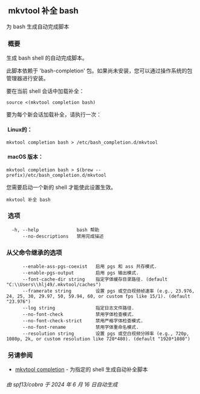  mkvtool 补全 bash
----------------

为 bash 生成自动完成脚本

###  概要

生成 bash shell 的自动完成脚本。

此脚本依赖于 'bash-completion' 包。如果尚未安装，您可以通过操作系统的包管理器进行安装。

要在当前 shell 会话中加载补全：

    source <(mkvtool completion bash)


要为每个新会话加载补全，请执行一次：

####  Linux的：

    mkvtool completion bash > /etc/bash_completion.d/mkvtool


####  macOS 版本：

    mkvtool completion bash > $(brew --prefix)/etc/bash_completion.d/mkvtool


您需要启动一个新的 shell 才能使此设置生效。

`mkvtool 补全 bash`

###  选项

      -h, --help              bash 帮助
          --no-descriptions   禁用完成描述


### 从父命令继承的选项

          --enable-ass-pgs-coexist   启用 pgs 和 ass 共存模式.
          --enable-pgs-output        启用 pgs 输出模式.
          --font-cache-dir string    指定字体缓存目录路径. (default "C:\\Users\\hlj49/.mkvtool/caches")
          --framerate string         设置 pgs 或空白视频帧速率 (e.g., 23.976, 24, 25, 30, 29.97, 50, 59.94, 60, or custom fps like 15/1). (default "23.976")
          --log string               指定日志文件路径.
          --no-font-check            禁用字体检查模式.
          --no-font-check-strict     禁用严格字体检查模式.
          --no-font-rename           禁用字体重命名模式.
          --resolution string        设置 pgs 或空白视频分辨率 (e.g., 720p, 1080p, 2k, or custom resolution like 720*480). (default "1920*1080")


###  另请参阅

*   [mkvtool completion](mkvtool_completion.md) - 为指定的 shell 生成自动补全脚本

###### 由 spf13/cobra 于 2024 年 6 月 16 日自动生成

